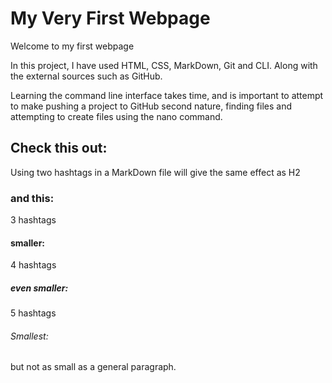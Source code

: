 # My Very First Webpage

Welcome to my first webpage

In this project, I have used HTML, CSS, MarkDown, Git and CLI.
Along with the external sources such as GitHub.

Learning the command line interface takes time, and is important to attempt to
make pushing a project to GitHub second nature, finding files and attempting to
create files using the nano command.

## Check this out:

Using two hashtags in a MarkDown file will give the same effect as H2

### and this:

3 hashtags

#### smaller:

4 hashtags

##### even smaller:

5 hashtags

###### Smallest:

but not as small as a general paragraph.